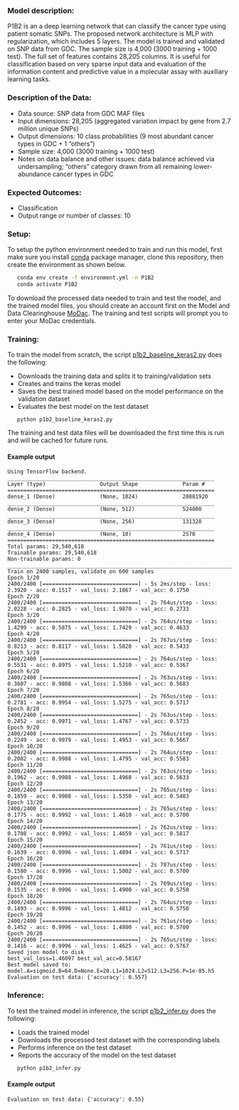 ### Model description:
P1B2 is an a deep learning network that can classify the cancer type using patient somatic SNPs.
The proposed network architecture is MLP with regularization, which includes 5 layers.
The model is trained and validated on SNP data from GDC. The sample size is 4,000 (3000 training + 1000 test).
The full set of features contains 28,205 columns.
It is useful for classification based on very sparse input data and evaluation of the information content and predictive value in a molecular assay with auxiliary learning tasks.

### Description of the Data:
* Data source: SNP data from GDC MAF files
* Input dimensions: 28,205 (aggregated variation impact by gene from 2.7 million unique SNPs)
* Output dimensions: 10 class probabilities (9 most abundant cancer types in GDC + 1 “others”)
* Sample size: 4,000 (3000 training + 1000 test)
* Notes on data balance and other issues: data balance achieved via undersampling; “others” category drawn from all remaining lower-abundance cancer types in GDC

### Expected Outcomes:
* Classification
* Output range or number of classes: 10

### Setup:
To setup the python environment needed to train and run this model, first make sure you install [conda](https://docs.conda.io/en/latest/) package manager, clone this repository, then create the environment as shown below.

```bash
   conda env create -f environment.yml -n P1B2
   conda activate P1B2
   ```
   
To download the processed data needed to train and test the model, and the trained model files, you should create an account first on the Model and Data Clearinghouse [MoDac](modac.cancer.gov). The training and test scripts will prompt you to enter your MoDac credentials.

### Training:

To train the model from scratch, the script [p1b2_baseline_keras2.py](p1b2_baseline_keras2.py) does the following:
* Downloads the training data and splits it to training/validation sets
* Creates and trains the keras model
* Saves the best trained model based on the model performance on the validation dataset
* Evaluates the best model on the test dataset

```cd Pilot1/P1B2
   python p1b2_baseline_keras2.py
   ```
The training and test data files will be downloaded the first time this is run and will be cached for future runs.

#### Example output

```
Using TensorFlow backend.
_________________________________________________________________
Layer (type)                 Output Shape              Param #   
=================================================================
dense_1 (Dense)              (None, 1024)              28881920  
_________________________________________________________________
dense_2 (Dense)              (None, 512)               524800    
_________________________________________________________________
dense_3 (Dense)              (None, 256)               131328    
_________________________________________________________________
dense_4 (Dense)              (None, 10)                2570      
=================================================================
Total params: 29,540,618
Trainable params: 29,540,618
Non-trainable params: 0
____________________________________________________________________________________________________
Train on 2400 samples, validate on 600 samples
Epoch 1/20
2400/2400 [==============================] - 5s 2ms/step - loss: 2.3920 - acc: 0.1517 - val_loss: 2.1867 - val_acc: 0.1750
Epoch 2/20
2400/2400 [==============================] - 2s 764us/step - loss: 2.0228 - acc: 0.2825 - val_loss: 1.9870 - val_acc: 0.2733
Epoch 3/20
2400/2400 [==============================] - 2s 764us/step - loss: 1.4299 - acc: 0.5875 - val_loss: 1.7429 - val_acc: 0.4633
Epoch 4/20
2400/2400 [==============================] - 2s 767us/step - loss: 0.8213 - acc: 0.8117 - val_loss: 1.5820 - val_acc: 0.5433
Epoch 5/20
2400/2400 [==============================] - 2s 764us/step - loss: 0.5531 - acc: 0.8975 - val_loss: 1.5210 - val_acc: 0.5367
Epoch 6/20
2400/2400 [==============================] - 2s 763us/step - loss: 0.3607 - acc: 0.9808 - val_loss: 1.5366 - val_acc: 0.5683
Epoch 7/20
2400/2400 [==============================] - 2s 765us/step - loss: 0.2781 - acc: 0.9954 - val_loss: 1.5275 - val_acc: 0.5717
Epoch 8/20
2400/2400 [==============================] - 2s 763us/step - loss: 0.2452 - acc: 0.9971 - val_loss: 1.4767 - val_acc: 0.5733
Epoch 9/20
2400/2400 [==============================] - 2s 766us/step - loss: 0.2249 - acc: 0.9979 - val_loss: 1.4953 - val_acc: 0.5667
Epoch 10/20
2400/2400 [==============================] - 2s 764us/step - loss: 0.2082 - acc: 0.9988 - val_loss: 1.4795 - val_acc: 0.5583
Epoch 11/20
2400/2400 [==============================] - 2s 763us/step - loss: 0.1962 - acc: 0.9988 - val_loss: 1.4968 - val_acc: 0.5633
Epoch 12/20
2400/2400 [==============================] - 2s 765us/step - loss: 0.1859 - acc: 0.9988 - val_loss: 1.5350 - val_acc: 0.5483
Epoch 13/20
2400/2400 [==============================] - 2s 765us/step - loss: 0.1775 - acc: 0.9992 - val_loss: 1.4610 - val_acc: 0.5700
Epoch 14/20
2400/2400 [==============================] - 2s 762us/step - loss: 0.1708 - acc: 0.9992 - val_loss: 1.4659 - val_acc: 0.5817
Epoch 15/20
2400/2400 [==============================] - 2s 761us/step - loss: 0.1639 - acc: 0.9996 - val_loss: 1.4894 - val_acc: 0.5717
Epoch 16/20
2400/2400 [==============================] - 2s 787us/step - loss: 0.1580 - acc: 0.9996 - val_loss: 1.5002 - val_acc: 0.5700
Epoch 17/20
2400/2400 [==============================] - 2s 769us/step - loss: 0.1535 - acc: 0.9996 - val_loss: 1.4900 - val_acc: 0.5750
Epoch 18/20
2400/2400 [==============================] - 2s 764us/step - loss: 0.1493 - acc: 0.9996 - val_loss: 1.4812 - val_acc: 0.5750
Epoch 19/20
2400/2400 [==============================] - 2s 761us/step - loss: 0.1452 - acc: 0.9996 - val_loss: 1.4800 - val_acc: 0.5700
Epoch 20/20
2400/2400 [==============================] - 2s 765us/step - loss: 0.1416 - acc: 0.9996 - val_loss: 1.4625 - val_acc: 0.5767
Saved json model to disk
best_val_loss=1.46097 best_val_acc=0.58167
Best model saved to: model.A=sigmoid.B=64.D=None.E=20.L1=1024.L2=512.L3=256.P=1e-05.h5
Evaluation on test data: {'accuracy': 0.557}
```

### Inference: 

To test the trained model in inference, the script [p1b2_infer.py](p1b2_infer.py) does the following:
* Loads the trained model
* Downloads the processed test dataset with the corresponding labels
* Performs inference on the test dataset
* Reports the accuracy of the model on the test dataset

```bash
   python p1b2_infer.py
   ```
#### Example output
```
Evaluation on test data: {'accuracy': 0.55}
```
